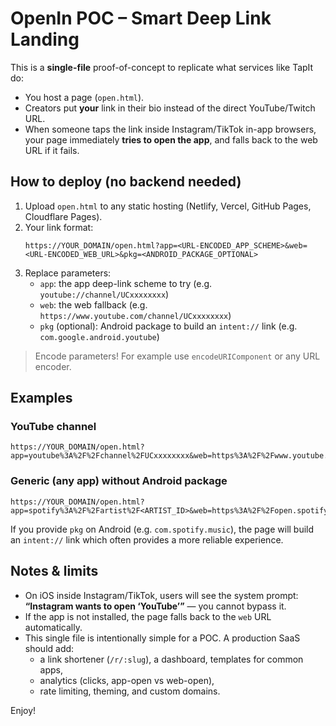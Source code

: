 # OpenIn POC – Smart Deep Link Landing

This is a **single-file** proof-of-concept to replicate what services like TapIt do:
- You host a page (`open.html`).
- Creators put **your** link in their bio instead of the direct YouTube/Twitch URL.
- When someone taps the link inside Instagram/TikTok in-app browsers, your page immediately **tries to open the app**, and falls back to the web URL if it fails.

## How to deploy (no backend needed)
1. Upload `open.html` to any static hosting (Netlify, Vercel, GitHub Pages, Cloudflare Pages).
2. Your link format:
   ```
   https://YOUR_DOMAIN/open.html?app=<URL-ENCODED_APP_SCHEME>&web=<URL-ENCODED_WEB_URL>&pkg=<ANDROID_PACKAGE_OPTIONAL>
   ```
3. Replace parameters:
   - `app`: the app deep-link scheme to try (e.g. `youtube://channel/UCxxxxxxxx`)
   - `web`: the web fallback (e.g. `https://www.youtube.com/channel/UCxxxxxxxx`)
   - `pkg` (optional): Android package to build an `intent://` link (e.g. `com.google.android.youtube`)

> Encode parameters! For example use `encodeURIComponent` or any URL encoder.

## Examples

### YouTube channel
```
https://YOUR_DOMAIN/open.html?app=youtube%3A%2F%2Fchannel%2FUCxxxxxxxx&web=https%3A%2F%2Fwww.youtube.com%2Fchannel%2FUCxxxxxxxx&pkg=com.google.android.youtube
```

### Generic (any app) without Android package
```
https://YOUR_DOMAIN/open.html?app=spotify%3A%2F%2Fartist%2F<ARTIST_ID>&web=https%3A%2F%2Fopen.spotify.com%2Fartist%2F<ARTIST_ID>
```

If you provide `pkg` on Android (e.g. `com.spotify.music`), the page will build an `intent://` link which often provides a more reliable experience.

## Notes & limits
- On iOS inside Instagram/TikTok, users will see the system prompt: **“Instagram wants to open ‘YouTube’”** — you cannot bypass it.
- If the app is not installed, the page falls back to the `web` URL automatically.
- This single file is intentionally simple for a POC. A production SaaS should add:
  - a link shortener (`/r/:slug`), a dashboard, templates for common apps,
  - analytics (clicks, app-open vs web-open),
  - rate limiting, theming, and custom domains.

Enjoy!
